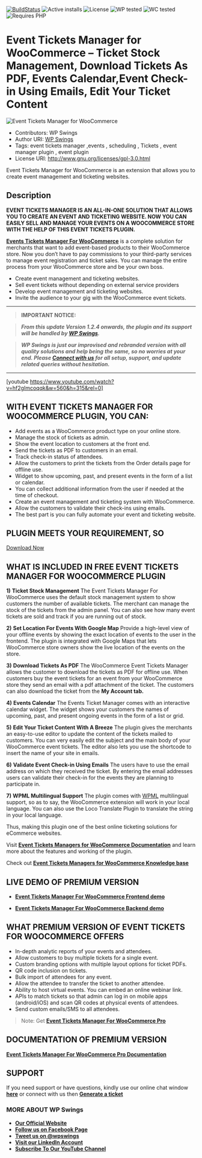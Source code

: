 [![BuildStatus](https://img.shields.io/travis/twbs/bootstrap/v4-dev.svg)](https://travis-ci.org/twbs/bootstrap) ![Active installs](https://img.shields.io/badge/Active-300%2B-brightgreen) ![License](https://img.shields.io/badge/License-GPLv3%20or%20later-yellowgreen) ![WP tested](https://img.shields.io/badge/WP%20tested-5.9-brightgreen) ![WC tested](https://img.shields.io/badge/WC%20tested-6.2.0-brightgreen) ![Requires PHP](https://img.shields.io/badge/Requires%20PHP-7.2-blue)
# Event Tickets Manager for WooCommerce – Ticket Stock Management, Download Tickets As PDF, Events Calendar,Event Check-in Using Emails, Edit Your Ticket Content
![ Event Tickets Manager  for WooCommerce](https://ps.w.org/event-tickets-manager-for-woocommerce/assets/banner-772x250.jpg?rev=2672038)

* Contributors: WP Swings
* Author URI: [WP Swings](https://wpswings.com/?utm_source=events-github-official&utm_medium=events-github-page&utm_campaign=official)
* Tags: event tickets manager ,events , scheduling , Tickets , event manager plugin , event plugin
* License URI: http://www.gnu.org/licenses/gpl-3.0.html


Event Tickets Manager for WooCommerce is an extension that allows you to create event management and ticketing websites.

## Description 

**EVENT TICKETS MANAGER IS AN ALL-IN-ONE SOLUTION THAT ALLOWS YOU TO CREATE AN EVENT AND TICKETING WEBSITE. NOW YOU CAN EASILY SELL AND MANAGE YOUR EVENTS ON A WOOCOMMERCE STORE WITH THE HELP OF THIS EVENT TICKETS  PLUGIN.**

[**Events Tickets Manager For WooCommerce**](https://wordpress.org/plugins/event-tickets-manager-for-woocommerce/) is a complete solution for merchants that want to add event-based products to their WooCommerce store. Now you don’t have to pay commissions to your third-party services to manage event registration and ticket sales. You can manage the entire process from your WooCommerce store and be your own boss.

* Create event management and ticketing websites.
* Sell event tickets without depending on external service providers
* Develop event management and ticketing websites. 
* Invite the audience to your gig with the WooCommerce event tickets.



***

>**IMPORTANT NOTICE:**

>_**From this update Version 1.2.4  onwards, the plugin and its support will be handled by [**WP Swings**](https://wpswings.com/?utm_source=wpswings-official&utm_medium=events-github-page&utm_campaign=official).**_

>_**WP Swings is just our improvised and rebranded version with all quality solutions and help being the same, so no worries at your end. Please [**Connect with us**](https://wpswings.com/contact-us/?utm_source=wpswings-events-contactus&utm_medium=events-github-page&utm_campaign=contactus) for all setup, support, and update related queries without hesitation.**_

***


[youtube https://www.youtube.com/watch?v=hf2gImcoqqk&w=560&h=315&rel=0]


##  WITH EVENT TICKETS MANAGER FOR WOOCOMMERCE PLUGIN, YOU CAN: 

* Add events as a WooCommerce product type on your online store.
* Manage the stock of tickets as admin.
* Show the event location to customers at the front end.
* Send the tickets as PDF to customers in an email.
* Track check-in status of attendees.
* Allow the customers to print the tickets from the Order details page for offline use.
* Widget to show upcoming, past, and present events in the form of a list or calendar.
* You can collect additional information from the user if needed at the time of checkout.
* Create an event management and ticketing system with WooCommerce.
* Allow the customers to validate their check-ins using emails.
* The best part is you can fully automate your event and ticketing website.


## PLUGIN MEETS YOUR REQUIREMENT, SO
[Download Now](https://downloads.wordpress.org/plugins/event-tickets-manager-for-woocommerce.zip)


##  WHAT IS INCLUDED IN FREE EVENT TICKETS MANAGER FOR WOOCOMMERCE PLUGIN 

**1)** **Ticket Stock Management**
The Event Tickets Manager For WooCommerce uses the default stock management system to show customers the number of available tickets. The merchant can manage the stock of the tickets from the admin panel. You can also see how many event tickets are sold and track if you are running out of stock. 


**2)** **Set Location For Events With Google Map**
Provide a high-level view of your offline events by showing the exact location of events to the user in the frontend. The plugin is integrated with Google Maps that lets WooCommerce store owners show the live location of the events on the store.


**3)** **Download Tickets As PDF**
The WooCommerce Event Tickets Manager allows the customer to download the tickets as PDF for offline use. When customers buy the event tickets for an event from your WooCommerce store they send an email with a pdf attachment of the ticket. The customers can also download the ticket from the **My Account tab.**


**4)** **Events Calendar**
The Events Ticket Manager comes with an interactive calendar widget. The widget shows your customers the names of upcoming, past, and present ongoing events in the form of a list or grid.

**5)** **Edit Your Ticket Content With A Breeze**
The plugin gives the merchants an easy-to-use editor to update the content of the tickets mailed to customers. You can very easily edit the subject and the main body of your WooCommerce event tickets. The editor also lets you use the shortcode to insert the name of your site in emails.

**6)** **Validate Event Check-in Using Emails**
The users have to use the email address on which they received the ticket. By entering the email addresses users can validate their check-in for the events they are planning to participate in.

**7)** **WPML Multilingual Support**
The plugin comes with [WPML](https://wpml.org/purchase/) multilingual support, so as to say, the WooCommerce extension will work in your local language. You can also use the Loco Translate Plugin to translate the string in your local language.

Thus, making this plugin one of the best online ticketing solutions for eCommerce websites.



Visit [**Event Tickets Managers for WooCommerce Documentation**](https://docs.wpswings.com/event-tickets-manager-for-woocommerce/?utm_source=wpswings-events-doc&utm_medium=events-github-page&utm_campaign=events-doc) and learn more about the features and working of the plugin.

Check out [**Event Tickets Managers for WooCommerce Knowledge base**](https://support.wpswings.com/wordpress-plugins-knowledge-base/category/event-tickets-manager-for-woocommerce/?utm_source=wpswings-events-kb&utm_medium=events-github-page&utm_campaign=kb)

## LIVE DEMO OF PREMIUM VERSION

* [**Event Tickets Manager For WooCommerce Frontend demo**](https://demo.wpswings.com/event-tickets-manager-for-woocommerce-pro/?utm_source=wpswings-events-demo&utm_medium=events-github-page&utm_campaign=frontend-demo)

* [**Event Tickets Manager For WooCommerce Backend demo**](https://demo.wpswings.com/bookings-for-woocommerce-pro/get-personal-demo/?utm_source=wpswings-events-demo&utm_medium=events-github-page&utm_campaign=backend-demo)

##  WHAT PREMIUM VERSION OF EVENT TICKETS FOR WOOCOMMERCE OFFERS
 
   * In-depth analytic reports of your events and attendees.
   * Allow customers to buy multiple tickets for a single event.
   * Custom branding options with multiple layout options for ticket PDFs.
   * QR code inclusion on tickets.
   * Bulk import of attendees for any event.
   * Allow the attendee to transfer the ticket to another attendee.
   * Ability to host virtual events. You can embed an online webinar link.
   * APIs to match tickets so that admin can log in on mobile apps (android/iOS) and scan QR codes at physical events of attendees.
   * Send custom emails/SMS to all attendees.

> Note:  Get [**Event Tickets Manager For WooCommerce Pro**](https://wpswings.com/product/event-tickets-manager-for-woocommerce-pro/?utm_source=wpswings-events-pro&utm_medium=events-github-page&utm_campaign=go-pro)


## DOCUMENTATION OF PREMIUM VERSION
[**Event Tickets Manager For WooCommerce Pro Documentation**](https://docs.wpswings.com/event-tickets-manager-for-woocommerce-pro/?utm_source=events-pro-demo&utm_medium=events-github-page&utm_campaign=events-doc)



## SUPPORT
If you need support or have questions, kindly use our online chat window [**here**](https://wpswings.com/?utm_source=wpswings-official&utm_medium=events-github-page&utm_campaign=official) or connect with us then [**Generate a ticket**](https://wpswings.com/submit-query/?utm_source=wpswings-events-query&utm_medium=events-github-page&utm_campaign=query)




### **MORE ABOUT WP Swings**

- [**Our Official Website**](https://wpswings.com/?utm_source=events-github-page&utm_medium=events-github-page&utm_campaign=official)
- [**Follow us on Facebook Page**](https://www.facebook.com/wpswings)
- [**Tweet us on @wpswings**](https://twitter.com/wpswings)
- [**Visit our LinkedIn Account**](https://www.linkedin.com/company/77072505/)
- [**Subscribe To Our YouTube Channel**](https://www.youtube.com/channel/UC7nYNf0JETOwW3GOD_EW2Ag)
